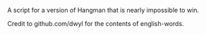 A script for a version of Hangman that is nearly impossible to win.

Credit to github.com/dwyl for the contents of english-words.
